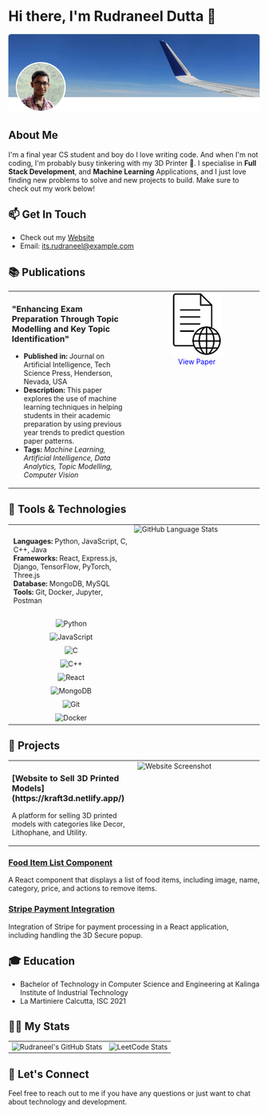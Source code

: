 # Hi there, I'm Rudraneel Dutta 👋

![Profile Picture](https://github.com/rudyoactiv/rudyoactiv/blob/main/header.png)

## About Me

I'm a final year CS student and boy do I love writing code. And when I'm not coding, I'm probably busy tinkering with my 3D Printer 🚀.
I specialise in **Full Stack Development**, and **Machine Learning** Applications, and I just love finding new problems to solve and new projects to build. Make sure to check out my work below!

## 📫 Get In Touch

<!--- [LinkedIn](https://www.linkedin.com/in/its-rudraneel/)
- [GitHub](https://github.com/rudyoactiv)
- [HackerRank](https://www.hackerrank.com/profile/its_rudraneel)
- [LeetCode](https://leetcode.com/u/Rudyoactiv/)-->

- Check out my [Website](https://rudraneel.netlify.app/)
- Email: its.rudraneel@example.com

## 📚 Publications

<table style="width: 100%;">
  <tr>
    <td style="width: 50%; vertical-align: top;">
      <h3>"Enhancing Exam Preparation Through Topic Modelling and Key Topic Identification"</h3>
      <ul>
        <li><strong>Published in:</strong> Journal on Artificial Intelligence, Tech Science Press, Henderson, Nevada, USA</li>
        <li><strong>Description:</strong> This paper explores the use of machine learning techniques in helping students in their academic preparation by using previous year trends to predict question paper patterns.</li>
        <li><strong>Tags:</strong> <em>Machine Learning, Artificial Intelligence, Data Analytics, Topic Modelling, Computer Vision</em></li>
      </ul>
    </td>
<td style="width: 50%; vertical-align: top; text-align: center;">
<a href="https://doi.org/10.32604/jai.2024.050706">
  <img src="https://github.com/rudyoactiv/rudyoactiv/blob/main/viewdoc.jpg" alt="Publication Image" style="width: 100px; height: auto;">
</a>
<br>
<span style="color: blue;">View Paper</span>
</td>
  </tr>
</table>


## 🔧 Tools & Technologies

<table style="width: 100%; border-collapse: collapse;">
  <tr>
    <td style="width: 50%; vertical-align: top; padding: 0;">
      <div style="display: flex; flex-direction: column; height: 100%;">
        <div style="flex: 1; padding: 10px;">
          <ul style="list-style-type: none; padding: 0;">
            <li><strong>Languages:</strong> Python, JavaScript, C, C++, Java</li>
            <li><strong>Frameworks:</strong> React, Express.js, Django, TensorFlow, PyTorch, Three.js</li>
            <li><strong>Database:</strong> MongoDB, MySQL</li>
            <li><strong>Tools:</strong> Git, Docker, Jupyter, Postman</li>
          </ul>
        </div>
        <div style="display: flex; flex-wrap: wrap; justify-content: center;">
          <div style="flex: 0 0 150px; text-align: center; margin: 5px;">
            <img src="https://img.shields.io/badge/Python-3776AB?style=flat&logo=python&logoColor=white" alt="Python" style="width: 100%;">
          </div>
          <div style="flex: 0 0 150px; text-align: center; margin: 5px;">
            <img src="https://img.shields.io/badge/JavaScript-F7DF1E?style=flat&logo=javascript&logoColor=black" alt="JavaScript" style="width: 100%;">
          </div>
          <div style="flex: 0 0 150px; text-align: center; margin: 5px;">
            <img src="https://img.shields.io/badge/C-00599C?style=flat&logo=c&logoColor=white" alt="C" style="width: 100%;">
          </div>
          <div style="flex: 0 0 150px; text-align: center; margin: 5px;">
            <img src="https://img.shields.io/badge/C++-00599C?style=flat&logo=c%2B%2B&logoColor=white" alt="C++" style="width: 100%;">
          </div>
          <div style="flex: 0 0 150px; text-align: center; margin: 5px;">
            <img src="https://img.shields.io/badge/React-61DAFB?style=flat&logo=react&logoColor=black" alt="React" style="width: 100%;">
          </div>
          <div style="flex: 0 0 150px; text-align: center; margin: 5px;">
            <img src="https://img.shields.io/badge/MongoDB-47A248?style=flat&logo=mongodb&logoColor=white" alt="MongoDB" style="width: 100%;">
          </div>
          <div style="flex: 0 0 150px; text-align: center; margin: 5px;">
            <img src="https://img.shields.io/badge/Git-F05032?style=flat&logo=git&logoColor=white" alt="Git" style="width: 100%;">
          </div>
          <div style="flex: 0 0 150px; text-align: center; margin: 5px;">
            <img src="https://img.shields.io/badge/Docker-2496ED?style=flat&logo=docker&logoColor=white" alt="Docker" style="width: 100%;">
          </div>
        </div>
      </div>
    </td>
    <td style="width: 50%; vertical-align: top; padding: 0;">
      <img src="https://github-readme-stats.vercel.app/api/top-langs/?username=rudyoactiv&layout=donut&size_weight=0.5&count_weight=1" alt="GitHub Language Stats" style="width: 100%; height: auto;">
    </td>
  </tr>
</table>


## 🚀 Projects

<table>
  <tr>
    <td style="width: 50%; vertical-align: top;">
      <h3>[Website to Sell 3D Printed Models](https://kraft3d.netlify.app/)</h3>
      <p>A platform for selling 3D printed models with categories like Decor, Lithophane, and Utility.</p>
    </td>
    <td style="width: 50%; vertical-align: top;">
      <img src="https://example.com/path/to/your/image.jpg" alt="Website Screenshot" style="width: 100%; height: auto;">
    </td>
  </tr>
</table>

### [Food Item List Component](https://github.com/rudyoactiv/food-item-list)

A React component that displays a list of food items, including image, name, category, price, and actions to remove items.

### [Stripe Payment Integration](https://github.com/rudyoactiv/stripe-integration)

Integration of Stripe for payment processing in a React application, including handling the 3D Secure popup.

## 🎓 Education

- Bachelor of Technology in Computer Science and Engineering at Kalinga Institute of Industrial Technology
- La Martiniere Calcutta, ISC 2021

## 🧑‍💻 My Stats

<table>
  <tr>
    <td>
      <img src="https://github-readme-stats.vercel.app/api?username=rudyoactiv&show_icons=true&hide_title=true&count_private=true&hide=prs&theme=radical" alt="Rudraneel's GitHub Stats">
    </td>
    <td>
      <img src="https://leetcard.jacoblin.cool/Rudyoactiv" alt="LeetCode Stats">
    </td>
  </tr>
</table>

## 💬 Let's Connect

Feel free to reach out to me if you have any questions or just want to chat about technology and development.

